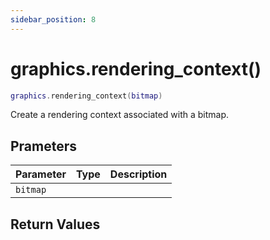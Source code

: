 ```yaml
---
sidebar_position: 8
---
```


# graphics.rendering_context()
```lua
graphics.rendering_context(bitmap)
```
Create a rendering context associated with a bitmap.


## Prameters
|Parameter|Type|Description|
|-|-|-|
|`bitmap`|||


## Return Values
